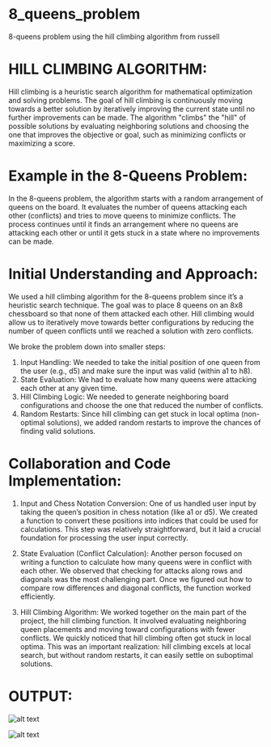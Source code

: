 # 8_queens_problem
8-queens problem using the hill climbing algorithm from russell

# HILL CLIMBING ALGORITHM:

Hill climbing is a heuristic search algorithm for mathematical optimization and solving problems. The goal of hill climbing is continuously moving towards a better solution by iteratively improving the current state until no further improvements can be made. The algorithm "climbs" the "hill" of possible solutions by evaluating neighboring solutions and choosing the one that improves the objective or goal, such as minimizing conflicts or maximizing a score.

# Example in the 8-Queens Problem:

In the 8-queens problem, the algorithm starts with a random arrangement of queens on the board. It evaluates the number of queens attacking each other (conflicts) and tries to move queens to minimize conflicts. The process continues until it finds an arrangement where no queens are attacking each other or until it gets stuck in a state where no improvements can be made.

# Initial Understanding and Approach:

We used a hill climbing algorithm for the 8-queens problem since it’s a heuristic search technique. The goal was to place 8 queens on an 8x8 chessboard so that none of them attacked each other. Hill climbing would allow us to iteratively move towards better configurations by reducing the number of queen conflicts until we reached a solution with zero conflicts.

We broke the problem down into smaller steps:

1. Input Handling: We needed to take the initial position of one queen from the user (e.g., d5) and make sure the input was valid (within a1 to h8).
2. State Evaluation: We had to evaluate how many queens were attacking each other at any given time.
3. Hill Climbing Logic: We needed to generate neighboring board configurations and choose the one that reduced the number of conflicts.
4. Random Restarts: Since hill climbing can get stuck in local optima (non-optimal solutions), we added random restarts to improve the chances of finding valid solutions.

# Collaboration and Code Implementation:

1. Input and Chess Notation Conversion:
One of us handled user input by taking the queen’s position in chess notation (like a1 or d5).
We created a function to convert these positions into indices that could be used for calculations. This step was relatively straightforward, but it laid a crucial foundation for processing the user input correctly.

2. State Evaluation (Conflict Calculation):
Another person focused on writing a function to calculate how many queens were in conflict with each other.
We observed that checking for attacks along rows and diagonals was the most challenging part. Once we figured out how to compare row differences and diagonal conflicts, the function worked efficiently.

3. Hill Climbing Algorithm:
We worked together on the main part of the project, the hill climbing function. It involved evaluating neighboring queen placements and moving toward configurations with fewer conflicts.
We quickly noticed that hill climbing often got stuck in local optima. This was an important realization: hill climbing excels at local search, but without random restarts, it can easily settle on suboptimal solutions.

# OUTPUT:

![alt text](image-1.png)

![alt text](image.png)
